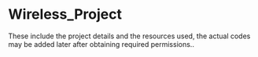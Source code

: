 # Wireless_Project
These include the project details and the resources used, the actual codes may be added later after obtaining required permissions..
